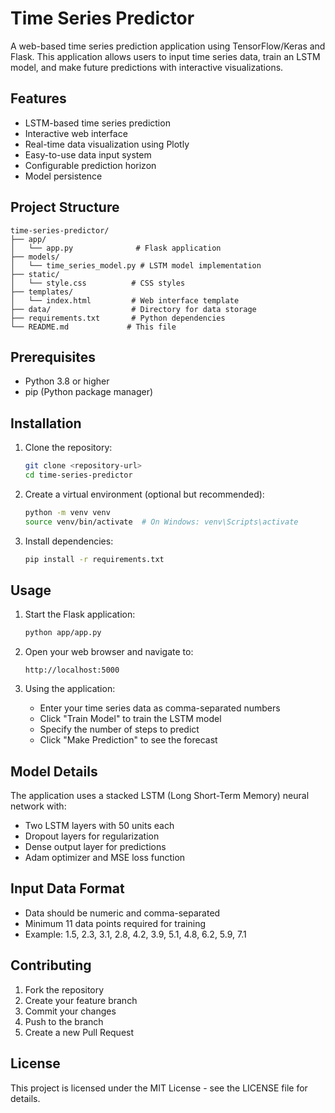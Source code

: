 # Time Series Predictor

A web-based time series prediction application using TensorFlow/Keras and Flask. This application allows users to input time series data, train an LSTM model, and make future predictions with interactive visualizations.

## Features

- LSTM-based time series prediction
- Interactive web interface
- Real-time data visualization using Plotly
- Easy-to-use data input system
- Configurable prediction horizon
- Model persistence

## Project Structure

```
time-series-predictor/
├── app/
│   └── app.py              # Flask application
├── models/
│   └── time_series_model.py # LSTM model implementation
├── static/
│   └── style.css          # CSS styles
├── templates/
│   └── index.html         # Web interface template
├── data/                  # Directory for data storage
├── requirements.txt       # Python dependencies
└── README.md             # This file
```

## Prerequisites

- Python 3.8 or higher
- pip (Python package manager)

## Installation

1. Clone the repository:
   ```bash
   git clone <repository-url>
   cd time-series-predictor
   ```

2. Create a virtual environment (optional but recommended):
   ```bash
   python -m venv venv
   source venv/bin/activate  # On Windows: venv\Scripts\activate
   ```

3. Install dependencies:
   ```bash
   pip install -r requirements.txt
   ```

## Usage

1. Start the Flask application:
   ```bash
   python app/app.py
   ```

2. Open your web browser and navigate to:
   ```
   http://localhost:5000
   ```

3. Using the application:
   - Enter your time series data as comma-separated numbers
   - Click "Train Model" to train the LSTM model
   - Specify the number of steps to predict
   - Click "Make Prediction" to see the forecast

## Model Details

The application uses a stacked LSTM (Long Short-Term Memory) neural network with:
- Two LSTM layers with 50 units each
- Dropout layers for regularization
- Dense output layer for predictions
- Adam optimizer and MSE loss function

## Input Data Format

- Data should be numeric and comma-separated
- Minimum 11 data points required for training
- Example: 1.5, 2.3, 3.1, 2.8, 4.2, 3.9, 5.1, 4.8, 6.2, 5.9, 7.1

## Contributing

1. Fork the repository
2. Create your feature branch
3. Commit your changes
4. Push to the branch
5. Create a new Pull Request

## License

This project is licensed under the MIT License - see the LICENSE file for details. 